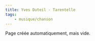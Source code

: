 ```yaml
---
title: Yves Duteil - Tarentelle
tags:
    - musique/chanson
---
```


Page créée automatiquement, mais vide.
